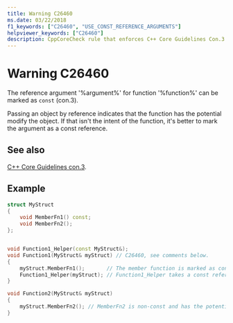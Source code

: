 ```yaml
---
title: Warning C26460
ms.date: 03/22/2018
f1_keywords: ["C26460", "USE_CONST_REFERENCE_ARGUMENTS"]
helpviewer_keywords: ["C26460"]
description: CppCoreCheck rule that enforces C++ Core Guidelines Con.3
---
```

# Warning C26460

The reference argument '%argument%' for function '%function%' can be marked as `const` (con.3).

Passing an object by reference indicates that the function has the potential modify the object. If that isn't the intent of the function, it's better to mark the argument as a const reference.  

## See also

[C++ Core Guidelines con.3](https://github.com/isocpp/CppCoreGuidelines/blob/master/CppCoreGuidelines.md#Rconst-ref).

## Example

```cpp
struct MyStruct
{
    void MemberFn1() const;
    void MemberFn2();
};


void Function1_Helper(const MyStruct&);
void Function1(MyStruct& myStruct) // C26460, see comments below.
{
    myStruct.MemberFn1();       // The member function is marked as const
    Function1_Helper(myStruct); // Function1_Helper takes a const reference
}

void Function2(MyStruct& myStruct)
{
    myStruct.MemberFn2(); // MemberFn2 is non-const and has the potential to modify data
}
```
